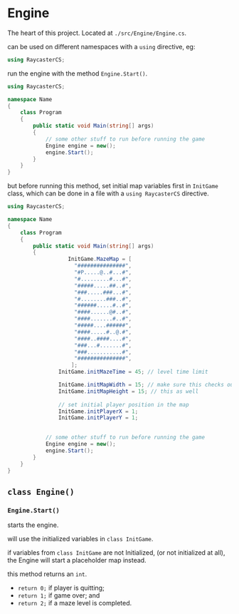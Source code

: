 # Engine

The heart of this project. Located at `./src/Engine/Engine.cs`.

can be used on different namespaces with a `using` directive, eg:
```cs
using RaycasterCS;
```

run the engine with the method `Engine.Start()`.
```cs
using RaycasterCS;

namespace Name
{
    class Program
    {
        public static void Main(string[] args)
        {
            // some other stuff to run before running the game
            Engine engine = new();
            engine.Start();
        }
    }
}
```

but before running this method, set initial map variables first in `InitGame` class, which can be done in a file with a `using RaycasterCS` directive.
```cs
using RaycasterCS;

namespace Name
{
    class Program
    {
        public static void Main(string[] args)
        {
                   InitGame.MazeMap = [
                     "###############",
                     "#P.....@..#...#",
                     "#.........#...#",
                     "#####.....##..#",
                     "###.....###...#",
                     "#........###..#",
                     "######.....#..#",
                     "####......@#..#",
                     "####.......#..#",
                     "#####....######",
                     "####.....#..@.#",
                     "####..####....#",
                     "###...#.......#",
                     "###...........#",
                     "###############",
                    ];
                InitGame.initMazeTime = 45; // level time limit

                InitGame.initMapWidth = 15; // make sure this checks out with `MazeMap[]`
                InitGame.initMapHeight = 15; // this as well
                
                // set initial player position in the map
                InitGame.initPlayerX = 1; 
                InitGame.initPlayerY = 1;

            
            // some other stuff to run before running the game
            Engine engine = new();
            engine.Start();
        }
    }
}

```

## `class Engine()`
### `Engine.Start()`
starts the engine.

will use the initialized variables in `class InitGame`.

if variables from `class InitGame` are not Initialized, (or not initialized at all), the Engine will start a placeholder map instead.

this method returns an `int`.
- `return 0;` if player is quitting;
- `return 1;` if game over; and 
- `return 2;` if a maze level is completed.
